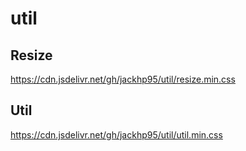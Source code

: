 # util

## Resize
https://cdn.jsdelivr.net/gh/jackhp95/util/resize.min.css

## Util
https://cdn.jsdelivr.net/gh/jackhp95/util/util.min.css
